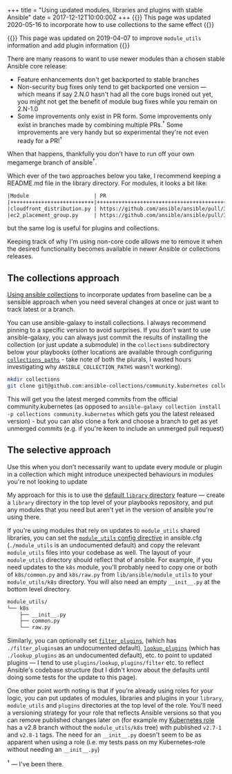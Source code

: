+++
title = "Using updated modules, libraries and plugins with stable Ansible"
date = 2017-12-12T10:00:00Z
+++
{{<alert class="info">}}
This page was updated 2020-05-16 to incorporate how to use collections to the
same effect
{{</alert>}}

{{<alert class="info">}}
This page was updated on 2019-04-07 to improve `module_utils` information and
add plugin information
{{</alert>}}

There are many reasons to want to use newer modules than a chosen
stable Ansible core release:

* Feature enhancements don't get backported to stable branches
* Non-security bug fixes only tend to get backported one version &mdash;
  which means if say 2.N.0 hasn't had all the core bugs ironed out yet,
  you might not get the benefit of module bug fixes while you remain on
  2.N-1.0
* Some improvements only exist in PR form. Some improvements only exist
  in branches made by combining multiple PRs.<sup>&dagger;</sup> Some improvements are very
  handy but so experimental they're not even ready for a PR!<sup>&dagger;</sup>
<!--more-->
When that happens, thankfully you don't have to run off your own megamerge
branch of ansible<sup>&dagger;</sup>. 

Which ever of the two approaches below you take, I recommend keeping
a README.md file in the library directory. For modules, it looks a bit like:

```txt
|Module                     | PR                                            | Notes           |
|+++++++++++++++++++++++++++|+++++++++++++++++++++++++++++++++++++++++++++--|+++++++++++++++--|
|cloudfront_distribution.py | https://github.com/ansible/ansible/pull/31284 | Unmerged        |
|ec2_placement_group.py     | https://github.com/ansible/ansible/pull/33139 | Available in 2.5|
```
but the same log is useful for plugins and collections.

Keeping track of why I'm using non-core code allows me to remove it when the desired functionality
becomes available in newer Ansible or collections releases.

## The collections approach

[Using ansible collections](https://docs.ansible.com/ansible/latest/user_guide/collections_using.html)
to incorporate updates from baseline can be a sensible approach when you need
several changes at once or just want to track latest or a branch.

You can use ansible-galaxy to install collections. I always recommend pinning to
a specific version to avoid surprises. If you don't want to use ansible-galaxy,
you can always just commit the results of installing
the collection (or just update a submodule) in the `collections` subdirectory
below your playbooks (other locations are available through configuring
[`collections_paths`](https://docs.ansible.com/ansible/latest/reference_appendices/config.html#collections-paths) -
take note of both the plurals, I wasted hours investigating why `ANSIBLE_COLLECTION_PATHS` wasn't working).

```sh
mkdir collections
git clone git@github.com:ansible-collections/community.kubernetes collections/community.kubernetes
```

This will get you the latest merged commits from the official community.kubernetes
(as opposed to `ansible-galaxy collection install -p collections community.kubernetes` which
gets you the latest released version) - but you can also clone a fork and choose a
branch to get as yet unmerged commits (e.g. if you're keen to include an unmerged pull
request)

## The selective approach

Use this when you don't necessarily want to update every module or plugin in a collection
which might introduce unexpected behaviours in modules you're not looking to update

My approach for this is to use the [default `library`
directory](https://docs.ansible.com/ansible/latest/reference_appendices/config.html#default-module-path)
feature &mdash;
create a `library` directory in the top level of your playbooks repository,
and put any modules that you need but aren't yet in the version of ansible
you're using there.

If you're using modules that rely on updates to `module_utils` shared libraries, you can  set
the [`module_utils` config directive](https://docs.ansible.com/ansible/latest/reference_appendices/config.html#default-module-utils-path)
in ansible.cfg (`./module_utils` is an undocumented default) and copy the relevant `module_utils` files into your codebase as well.
The layout of your `module_utils`
directory should reflect that of ansible. For example, if you need updates to the `k8s` module, you'll probably
need to copy one or both of `k8s/common.py` and `k8s/raw.py` from `lib/ansible/module_utils` to your
`module_utils/k8s` directory. You will also need an empty `__init__.py` at the bottom level directory.

```sh
module_utils/
└── k8s
    ├── __init__.py
    ├── common.py
    └── raw.py
```

Similarly, you can optionally set [`filter_plugins`](https://docs.ansible.com/ansible/latest/reference_appendices/config.html#default-filter-plugin-path),
(which has `./filter_plugins`as an undocumented default),
[`lookup_plugins`](https://docs.ansible.com/ansible/latest/reference_appendices/config.html#default-lookup-plugin-path)
(which has `./lookup_plugins` as an undocumented default),
etc. to point to updated plugins &mdash; I tend to use `plugins/lookup`, `plugins/filter` etc. to reflect Ansible's codebase structure (but
I didn't know about the defaults until doing some tests for the update to this page).

One other point worth noting is that if you're already using roles for your logic, you can put updates of modules, libraries
and plugins in your `library`, `module_utils` and `plugins` directories at the top level of the role.
You'll need a versioning strategy for your role that reflects Ansible versions so that you can remove published changes
later on (for example my [Kubernetes role](https://github.com/willthames/ansible-role-kube-resource)
has a v2.8 branch without the `module_utils/k8s` tree) with published `v2.7-1` and `v2.8-1` tags. The need for an `__init__.py` doesn't
seem to be as apparent when using a role (i.e. my tests pass on my Kubernetes-role without needing an `__init__.py`)

<sup>&dagger;</sup> &mdash; I've been there.
